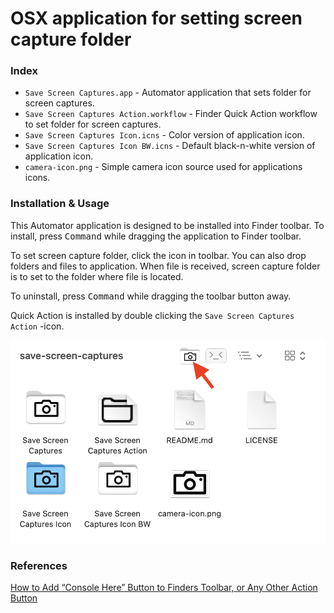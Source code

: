 # OSX application for setting screen capture folder

### Index
* ```Save Screen Captures.app``` - Automator application that sets folder for screen captures.
* ```Save Screen Captures Action.workflow``` - Finder Quick Action workflow to set folder for screen captures.
* ```Save Screen Captures Icon.icns``` - Color version of application icon.
* ```Save Screen Captures Icon BW.icns``` - Default black-n-white version of application icon.
* ```camera-icon.png``` - Simple camera icon source used for applications icons.

### Installation & Usage
This Automator application is designed to be installed into Finder toolbar. To install, press <kbd>Command</kbd> while dragging the application to Finder toolbar.

To set screen capture folder, click the icon in toolbar. You can also drop folders and files to application. When file is received, screen capture folder is to set to the folder where file is located.

To uninstall, press <kbd>Command</kbd> while dragging the toolbar button away.

Quick Action is installed by double clicking the ```Save Screen Captures Action``` -icon.

![finder toolbar screenshot](./toolbar-screenshot.png)

### References

[How to Add “Console Here” Button to Finders Toolbar, or Any Other Action Button](https://medium.com/@n1kk/how-to-add-console-here-button-to-finder-toolbar-or-any-other-action-button-84dae9c34891)